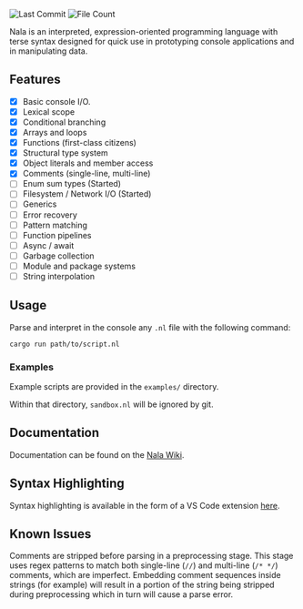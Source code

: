 ![Last Commit](https://img.shields.io/github/last-commit/ntwiles/nala)
![File Count](https://img.shields.io/github/directory-file-count/ntwiles/nala)

Nala is an interpreted, expression-oriented programming language with terse syntax designed for quick use in prototyping console applications and in manipulating data.

## Features

- [x] Basic console I/O.
- [x] Lexical scope
- [x] Conditional branching
- [x] Arrays and loops
- [x] Functions (first-class citizens)
- [x] Structural type system
- [x] Object literals and member access
- [x] Comments (single-line, multi-line)
- [ ] Enum sum types (Started)
- [ ] Filesystem / Network I/O (Started)
- [ ] Generics
- [ ] Error recovery
- [ ] Pattern matching
- [ ] Function pipelines
- [ ] Async / await
- [ ] Garbage collection
- [ ] Module and package systems
- [ ] String interpolation

## Usage

Parse and interpret in the console any `.nl` file with the following command:

```
cargo run path/to/script.nl
```

### Examples

Example scripts are provided in the `examples/` directory. 

Within that directory, `sandbox.nl` will be ignored by git.

## Documentation

Documentation can be found on the [Nala Wiki](https://github.com/ntwiles/nala-rust/wiki).

## Syntax Highlighting

Syntax highlighting is available in the form of a VS Code extension [here](https://github.com/ntwiles/nala-vscode-extension).

## Known Issues

Comments are stripped before parsing in a preprocessing stage. This stage uses regex patterns to match both 
single-line (`//`) and multi-line (`/* */`) comments, which are imperfect. Embedding comment sequences inside 
strings (for example) will result in a portion of the string being stripped during preprocessing which in turn 
will cause a parse error.
